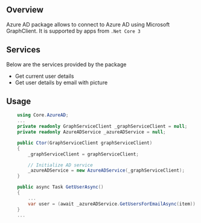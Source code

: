 ## Overview
Azure AD package allows to connect to Azure AD using Microsoft GraphClient. It is supported by apps from `.Net Core 3`

## Services
Below are the services provided by the package

- Get current user details
- Get user details by email with picture

## Usage
```csharp
    using Core.AzureAD;
    ...
    private readonly GraphServiceClient _graphServiceClient = null;
    private readonly AzureADService _azureADService = null;

    public Ctor(GraphServiceClient graphServiceClient)
    {
        _graphServiceClient = graphServiceClient;

        // Initialize AD service
        _azureADService = new AzureADService(_graphServiceClient);
    }

    public async Task GetUserAsync()
    {
        ...
        var user = (await _azureADService.GetUsersForEmailAsync(item)).FirstOrDefault();
    }
    ...
```